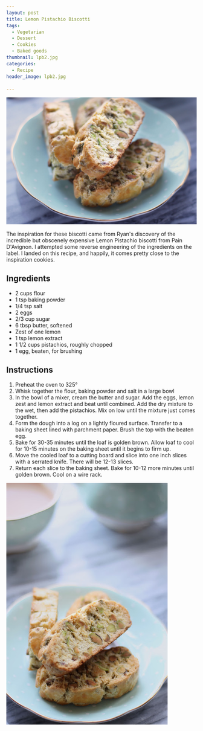 ```yaml
---
layout: post
title: Lemon Pistachio Biscotti
tags:
  - Vegetarian
  - Dessert
  - Cookies
  - Baked goods
thumbnail: lpb2.jpg
categories:
  - Recipe
header_image: lpb2.jpg

---
```


![Image of Lemon Pistachio Biscotti.](/upload/lpb2.jpg)

The inspiration for these biscotti came from Ryan's discovery of the incredible but obscenely expensive Lemon Pistachio biscotti from Pain D'Avignon. I attempted some reverse engineering of the ingredients on the label. I landed on this recipe, and happily, it comes pretty close to the inspiration cookies.

## Ingredients

- 2 cups flour
- 1 tsp baking powder
- 1/4 tsp salt
- 2 eggs
- 2/3 cup sugar
- 6 tbsp butter, softened
- Zest of one lemon
- 1 tsp lemon extract
- 1 1/2 cups pistachios, roughly chopped
- 1 egg, beaten, for brushing

## Instructions

1. Preheat the oven to 325°
1. Whisk together the flour, baking powder and salt in a large bowl
1. In the bowl of a mixer, cream the butter and sugar. Add the eggs, lemon zest and lemon extract and beat until combined. Add the dry mixture to the wet, then add the pistachios. Mix on low until the mixture just comes together.
1. Form the dough into a log on a lightly floured surface. Transfer to a baking sheet lined with parchment paper. Brush the top with the beaten egg.
1. Bake for 30-35 minutes until the loaf is golden brown. Allow loaf to cool for 10-15 minutes on the baking sheet until it begins to firm up. 
1. Move the cooled loaf to a cutting board and slice into one inch slices with a serrated knife. There will be 12-13 slices.
1. Return each slice to the baking sheet. Bake for 10-12 more minutes until golden brown. Cool on a wire rack.





![Image of Lemon Pistachio Biscotti.](/upload/lpb1.jpg)
